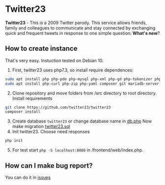 # Twitter23
**Twitter23** - This is a 2009 Twitter parody. This service allows friends, family and colleagues to communicate and stay connected by exchanging quick and frequent tweets in response to one simple question: **What's new**? 

## How to create instance
That's very easy. Instuction tested on Debian 10.
1) First, twitter23 uses php7.3, so install require dependences:
```bash
sudo apt install php php-pdo php-mysql php-xml php-gd php-tokenizer php-mbstring
sudo apt install php-curl php-zip php-yaml composer git mariadb-server
```
2) Clone repository and move folders from /src directory to root directory. Install requirements
```bash
git clone https://github.com/twitter23/twitter23
composer install
```
3) Create database `twitter23` or change database name in [db.php](http://github.com/twitter23/twitter23/blob/master/src/frontend/config/db.php  "db.php")
Now make migration [twitter23.sql](http://github.com/twitter23/twitter23/blob/master/mysql/twitter23.sql "twitter23.sql")
4) Init twitter23. Choose need responses
```bash
php init
```
5) For test start `php -S localhost:8080` in /frontend/web/index.php.

## How can I make bug report?
You can do it in [issues](https://github.com/twitter23/twitter23/issues "issues")
